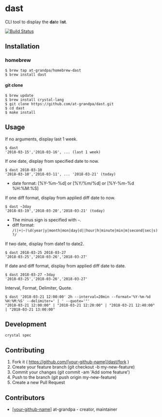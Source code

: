 # dast

CLI tool to display the **da**te li**st**.

[![Build Status](https://travis-ci.org/at-grandpa/dast.cr.svg?branch=master)](https://travis-ci.org/at-grandpa/dast.cr)

## Installation

### homebrew

```console
$ brew tap at-grandpa/homebrew-dast
$ brew install dast
```

#### git clone

```console
$ brew update
$ brew install crystal-lang
$ git clone https://github.com/at-grandpa/dast.git
$ cd dast
$ make install
```

## Usage

If no arguments, display last 1 week.

```console
$ dast
'2018-03-15','2018-03-16', ... (last 1 week)
```

If one date, display from specified date to now.

```console
$ dast 2018-03-10
'2018-03-10','2018-03-11', ... '2018-03-21' (today)
```

* date format: [%Y-%m-%d] or [%Y/%m/%d] or [%Y-%m-%d %H:%M:%S]

If one diff format, display from applied diff date to now.

```console
$ dast ~3day
'2018-03-19','2018-03-20','2018-03-21' (today)
```

* The minus sign is specified with `~`.
* diff format: `/(|+|~)\d(year|y|month|mon|day|d||hour|h|minute|min|m|second|sec|s)?/`

If two date, display from date1 to date2.

```console
$ dast 2018-03-25 2018-03-27
'2018-03-25','2018-03-26','2018-03-27'
```

If date and diff format, display from applied diff date to date.

```console
$ dast 2018-03-27 ~3day
'2018-03-25','2018-03-26','2018-03-27'
```

Interval, Format, Delimiter, Quote.

```console
$ dast '2018-03-21 12:00:00' 2h --interval=20min --format='%Y-%m-%d %H:%M:%S' --delimiter=' | ' --quote='"'
"2018-03-21 12:00:00" | "2018-03-21 12:20:00" | "2018-03-21 12:40:00" | "2018-03-21 13:00:00"
```

## Development

```console
crystal spec
```

## Contributing

1. Fork it ( https://github.com/[your-github-name]/dast/fork )
2. Create your feature branch (git checkout -b my-new-feature)
3. Commit your changes (git commit -am 'Add some feature')
4. Push to the branch (git push origin my-new-feature)
5. Create a new Pull Request

## Contributors

- [[your-github-name]](https://github.com/[your-github-name]) at-grandpa - creator, maintainer
